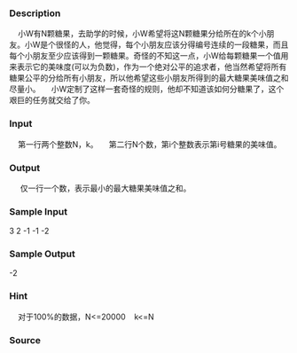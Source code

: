 
### Description
    小W有N颗糖果，去助学的时候，小W希望将这N颗糖果分给所在的k个小朋友。小W是个很怪的人，他觉得，每个小朋友应该分得编号连续的一段糖果，而且每个小朋友至少应该得到一颗糖果。奇怪的不知这一点，小W给每颗糖果一个值用来表示它的美味度(可以为负数)，作为一个绝对公平的追求者，他当然希望将所有糖果公平的分给所有小朋友，所以他希望这些小朋友所得到的最大糖果美味值之和尽量小。
    小W定制了这样一套奇怪的规则，他却不知道该如何分糖果了，这个艰巨的任务就交给了你。
### Input
    第一行两个整数N，k。
    第二行N个数，第i个整数表示第i号糖果的美味值。
 
### Output
 
   仅一行一个数，表示最小的最大糖果美味值之和。
 
### Sample Input

   3 2
    -1 -1 -2


### Sample Output

   -2


### Hint
    对于100%的数据，N<=20000    k<=N
### Source
